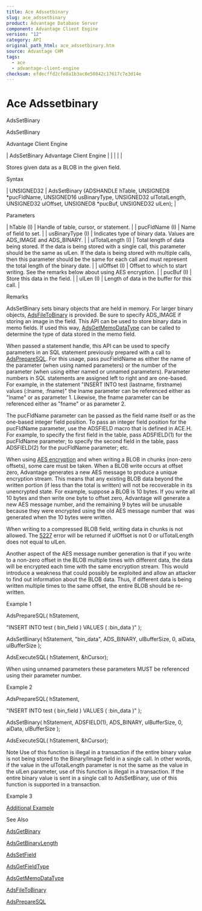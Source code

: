 ```yaml
---
title: Ace Adssetbinary
slug: ace_adssetbinary
product: Advantage Database Server
component: Advantage Client Engine
version: "12"
category: API
original_path_html: ace_adssetbinary.htm
source: Advantage CHM
tags:
  - ace
  - advantage-client-engine
checksum: efdecffd2cfe8a1b3ac8e50842c17617c7e3d14e
---
```


# Ace Adssetbinary

AdsSetBinary

AdsSetBinary

Advantage Client Engine

| AdsSetBinary  Advantage Client Engine |  |  |  |  |

Stores given data as a BLOB in the given field.

Syntax

| UNSIGNED32 | AdsSetBinary (ADSHANDLE hTable,  UNSIGNED8 \*pucFldName,  UNSIGNED16 usBinaryType,  UNSIGNED32 ulTotalLength,  UNSIGNED32 ulOffset,  UNSIGNED8 \*pucBuf,  UNSIGNED32 ulLen); |

Parameters

| hTable (I) | Handle of table, cursor, or statement. |
| pucFldName (I) | Name of field to set. |
| usBinaryType (I) | Indicates type of binary data. Values are ADS\_IMAGE and ADS\_BINARY. |
| ulTotalLength (I) | Total length of data being stored. If the data is being stored with a single call, this parameter should be the same as ulLen. If the data is being stored with multiple calls, then this parameter should be the same for each call and must represent the total length of the binary date. |
| ulOffset (I) | Offset to which to start writing. See the remarks below about using AES encryption. |
| pucBuf (I) | Store this data in the field. |
| ulLen (I) | Length of data in the buffer for this call. |

Remarks

AdsSetBinary sets binary objects that are held in memory. For larger binary objects, [AdsFileToBinary](ace_adsfiletobinary.md) is provided. Be sure to specify ADS\_IMAGE if storing an image in the field. This API can be used to store binary data in memo fields. If used this way, [AdsGetMemoDataType](ace_adsgetmemodatatype.md) can be called to determine the type of data stored in the memo field.

When passed a statement handle, this API can be used to specify parameters in an SQL statement previously prepared with a call to [AdsPrepareSQL](ace_adspreparesql.md). For this usage, pass pucFieldName as either the name of the parameter (when using named parameters) or the number of the parameter (when using either named or unnamed parameters). Parameter numbers in SQL statements are assigned left to right and are one-based. For example, in the statement "INSERT INTO test (lastname, firstname) values (:lname, :fname)" the lname parameter can be referenced either as "lname" or as parameter 1. Likewise, the fname parameter can be referenced either as "fname" or as parameter 2.

The pucFldName parameter can be passed as the field name itself or as the one-based integer field position. To pass an integer field position for the pucFldName parameter, use the ADSFIELD macro that is defined in ACE.H. For example, to specify the first field in the table, pass ADSFIELD(1) for the pucFldName parameter; to specify the second field in the table, pass ADSFIELD(2) for the pucFldName parameter; etc.

When using [AES encryption](master_encryption.md) and when writing a BLOB in chunks (non-zero offsets), some care must be taken. When a BLOB write occurs at offset zero, Advantage generates a new AES message to produce a unique encryption stream. This means that any existing BLOB data beyond the written portion (if less than the total is written) will not be recoverable in its unencrypted state. For example, suppose a BLOB is 10 bytes. If you write all 10 bytes and then write one byte to offset zero, Advantage will generate a new AES message number, and the remaining 9 bytes will be unusable because they were encrypted using the old AES message number that  was generated when the 10 bytes were written.

When writing to a compressed BLOB field, writing data in chunks is not allowed. The [5227](error_5227_compression_failed.md) error will be returned if ulOffset is not 0 or ulTotalLength does not equal to ulLen.

Another aspect of the AES message number generation is that if you write to a non-zero offset in the BLOB multiple times with different data, the data will be encrypted each time with the same encryption stream. This would introduce a weakness that could possibly be exploited and allow an attacker to find out information about the BLOB data. Thus, if different data is being written multiple times to the same offset, the entire BLOB should be re-written.

Example 1

AdsPrepareSQL( hStatement,

"INSERT INTO test ( bin\_field ) VALUES ( :bin\_data )" );

AdsSetBinary( hStatement, "bin\_data", ADS\_BINARY, ulBufferSize, 0, aiData, ulBufferSize );

AdsExecuteSQL( hStatement, &hCursor);

When using unnamed parameters these parameters MUST be referenced using their parameter number.

Example 2

AdsPrepareSQL( hStatement,

"INSERT INTO test ( bin\_field ) VALUES ( :bin\_data )" );

AdsSetBinary( hStatement, ADSFIELD(1), ADS\_BINARY, ulBufferSize, 0, aiData, ulBufferSize );

AdsExecuteSQL( hStatement, &hCursor);

Note Use of this function is illegal in a transaction if the entire binary value is not being stored to the Binary/Image field in a single call. In other words, if the value in the ulTotalLength parameter is not the same as the value in the ulLen parameter, use of this function is illegal in a transaction. If the entire binary value is sent in a single call to AdsSetBinary, use of this function is supported in a transaction.

Example 3

[Additional Example](ace_examples.md#adssetbinaryexample)

See Also

[AdsGetBinary](ace_adsgetbinary.md)

[AdsGetBinaryLength](ace_adsgetbinarylength.md)

[AdsSetField](ace_adssetfield.md)

[AdsGetFieldType](ace_adsgetfieldtype.md)

[AdsGetMemoDataType](ace_adsgetmemodatatype.md)

[AdsFileToBinary](ace_adsfiletobinary.md)

[AdsPrepareSQL](ace_adspreparesql.md)
